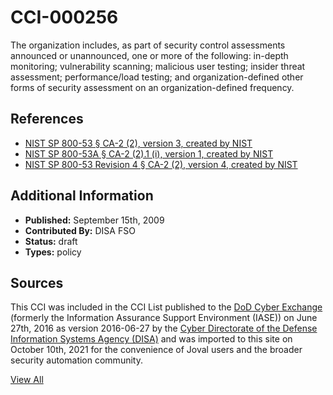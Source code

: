 # CCI-000256

The organization includes, as part of security control assessments announced or unannounced, one or more of the following: in-depth monitoring; vulnerability scanning; malicious user testing; insider threat assessment; performance/load testing; and organization-defined other forms of security assessment on an organization-defined frequency.

## References ##

* [NIST SP 800-53 § CA-2 (2), version 3, created by NIST](http://csrc.nist.gov/publications/PubsSPs.html)
* [NIST SP 800-53A § CA-2 (2).1 (i), version 1, created by NIST](http://csrc.nist.gov/publications/PubsSPs.html)
* [NIST SP 800-53 Revision 4 § CA-2 (2), version 4, created by NIST](http://csrc.nist.gov/publications/PubsSPs.html)


## Additional Information ##

* **Published:** September 15th, 2009
* **Contributed By:** DISA FSO
* **Status:** draft
* **Types:** policy

## Sources ##

This CCI was included in the CCI List published to the [DoD Cyber Exchange](https://public.cyber.mil/stigs/cci/)
(formerly the Information Assurance Support Environment (IASE)) on June 27th, 2016 as version
2016-06-27 by the [Cyber Directorate of the Defense Information Systems Agency (DISA)](https://public.cyber.mil/about-cyber/)
and was imported to this site on October 10th, 2021 for the convenience of Joval users and the broader
security automation community.

[View All](../README.md)
